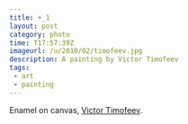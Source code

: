 ```yaml
---
title: +_1
layout: post
category: photo
time: T17:57:39Z
imageurl: /u/2010/02/timofeev.jpg
description: A painting by Victor Timofeev
tags:
 - art
 - painting
---
```


Enamel on canvas, [Victor Timofeev](http://www.victortimofeev.com).
